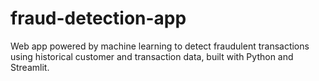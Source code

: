 # fraud-detection-app
Web app powered by machine learning to detect fraudulent transactions using historical customer and transaction data, built with Python and Streamlit.
